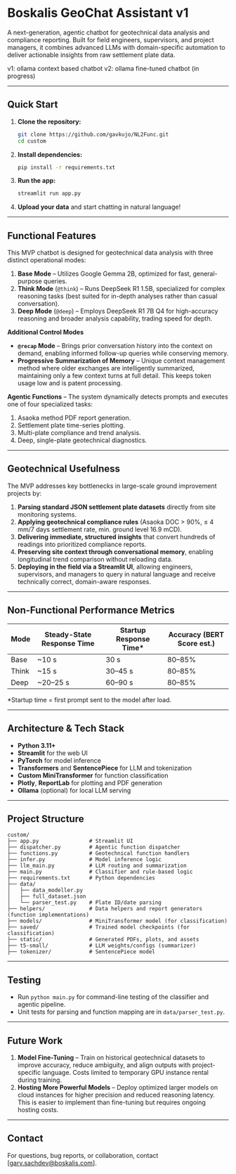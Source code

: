 # Boskalis GeoChat Assistant v1

A next-generation, agentic chatbot for geotechnical data analysis and compliance reporting. Built for field engineers, supervisors, and project managers, it combines advanced LLMs with domain-specific automation to deliver actionable insights from raw settlement plate data.

v1: ollama context based chatbot
v2: ollama fine-tuned chatbot (in progress)

---

## Quick Start

1. **Clone the repository:**
   ```bash
   git clone https://github.com/gavkujo/NL2Func.git
   cd custom
   ```
2. **Install dependencies:**
   ```bash
   pip install -r requirements.txt
   ```
3. **Run the app:**
   ```bash
   streamlit run app.py
   ```
4. **Upload your data** and start chatting in natural language!

---

## Functional Features

This MVP chatbot is designed for geotechnical data analysis with three distinct operational modes:

1. **Base Mode** – Utilizes Google Gemma 2B, optimized for fast, general-purpose queries.
2. **Think Mode** (`@think`) – Runs DeepSeek R1 1.5B, specialized for complex reasoning tasks (best suited for in-depth analyses rather than casual conversation).
3. **Deep Mode** (`@deep`) – Employs DeepSeek R1 7B Q4 for high-accuracy reasoning and broader analysis capability, trading speed for depth.

**Additional Control Modes**

* **`@recap` Mode** – Brings prior conversation history into the context on demand, enabling informed follow-up queries while conserving memory.
* **Progressive Summarization of Memory** – Unique context management method where older exchanges are intelligently summarized, maintaining only a few context turns at full detail. This keeps token usage low and is patent processing.

**Agentic Functions** – The system dynamically detects prompts and executes one of four specialized tasks:

1. Asaoka method PDF report generation.
2. Settlement plate time-series plotting.
3. Multi-plate compliance and trend analysis.
4. Deep, single-plate geotechnical diagnostics.

---

## Geotechnical Usefulness

The MVP addresses key bottlenecks in large-scale ground improvement projects by:

1. **Parsing standard JSON settlement plate datasets** directly from site monitoring systems.
2. **Applying geotechnical compliance rules** (Asaoka DOC > 90%, ≤ 4 mm/7 days settlement rate, min. ground level 16.9 mCD).
3. **Delivering immediate, structured insights** that convert hundreds of readings into prioritized compliance reports.
4. **Preserving site context through conversational memory**, enabling longitudinal trend comparison without reloading data.
5. **Deploying in the field via a Streamlit UI**, allowing engineers, supervisors, and managers to query in natural language and receive technically correct, domain-aware responses.

---

## Non-Functional Performance Metrics

| Mode  | Steady-State Response Time | Startup Response Time* | Accuracy (BERT Score est.) |
| ----- | -------------------------- | ----------------------- | -------------------------- |
| Base  | ~10 s                      | 30 s                   | 80–85%                     |
| Think | ~15 s                      | 30–45 s                | 80–85%                     |
| Deep  | ~20–25 s                   | 60–90 s                | 80–85%                     |

*Startup time = first prompt sent to the model after load.

---

## Architecture & Tech Stack

- **Python 3.11+**
- **Streamlit** for the web UI
- **PyTorch** for model inference
- **Transformers** and **SentencePiece** for LLM and tokenization
- **Custom MiniTransformer** for function classification
- **Plotly**, **ReportLab** for plotting and PDF generation
- **Ollama** (optional) for local LLM serving

---

## Project Structure

```
custom/
├── app.py                # Streamlit UI
├── dispatcher.py         # Agentic function dispatcher
├── functions.py          # Geotechnical function handlers
├── infer.py              # Model inference logic
├── llm_main.py           # LLM routing and summarization
├── main.py               # Classifier and rule-based logic
├── requirements.txt      # Python dependencies
├── data/
│   ├── data_modeller.py
│   ├── full_dataset.json
│   └── parser_test.py    # Plate ID/date parsing
├── helpers/              # Data helpers and report generators (function implementations)
├── models/               # MiniTransformer model (for classification)
├── saved/                # Trained model checkpoints (for classification)
├── static/               # Generated PDFs, plots, and assets
├── t5-small/             # LLM weights/configs (summarizer)
├── tokenizer/            # SentencePiece model 
```

---

## Testing

- Run `python main.py` for command-line testing of the classifier and agentic pipeline.
- Unit tests for parsing and function mapping are in `data/parser_test.py`.

---

## Future Work

1. **Model Fine-Tuning** – Train on historical geotechnical datasets to improve accuracy, reduce ambiguity, and align outputs with project-specific language. Costs limited to temporary GPU instance rental during training.
2. **Hosting More Powerful Models** – Deploy optimized larger models on cloud instances for higher precision and reduced reasoning latency. This is easier to implement than fine-tuning but requires ongoing hosting costs.


---

## Contact

For questions, bug reports, or collaboration, contact [garv.sachdev@boskalis.com].
